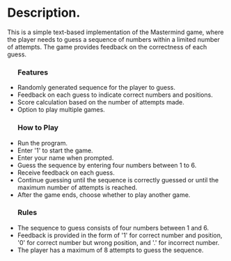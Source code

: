 <html>
<body>
  
  <h1>Description.</h1>
  <p>This is a simple text-based implementation of the Mastermind game, where the player needs to guess a sequence of numbers within a limited number of attempts. The game provides feedback on the correctness of each guess.</p>

  <ul><h3>Features</h3>
   <li>Randomly generated sequence for the player to guess.</li>
   <li>Feedback on each guess to indicate correct numbers and positions.</li>
   <li>Score calculation based on the number of attempts made.</li>
   <li>Option to play multiple games.</li>
  </ul>

  <ul><h3>How to Play</h3>
   <li>Run the program.</li>
   <li>Enter '1' to start the game.</li>
   <li>Enter your name when prompted.</li>
   <li>Guess the sequence by entering four numbers between 1 to 6.</li>
   <li>Receive feedback on each guess.</li>
   <li>Continue guessing until the sequence is correctly guessed or until the maximum number of attempts is reached.</li>
   <li>After the game ends, choose whether to play another game.</li>
  </ul>

  <ul><h3>Rules</h3>
   <li>The sequence to guess consists of four numbers between 1 and 6.</li>
   <li>Feedback is provided in the form of '1' for correct number and position, '0' for correct number but wrong position, and '.' for incorrect number.</li>
   <li>The player has a maximum of 8 attempts to guess the sequence.</li>
  </ul>


</body>
</html>
